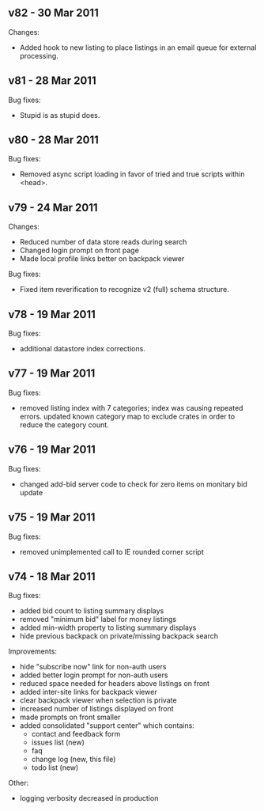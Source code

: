v82 - 30 Mar 2011
-----------------

Changes:

  * Added hook to new listing to place listings in an email queue for
    external processing.


v81 - 28 Mar 2011
-----------------

Bug fixes:

  * Stupid is as stupid does.


v80 - 28 Mar 2011
-----------------

Bug fixes:

  * Removed async script loading in favor of tried and true scripts
    within &lt;head&gt;.



v79 - 24 Mar 2011
-----------------

Changes:

  * Reduced number of data store reads during search
  * Changed login prompt on front page
  * Made local profile links better on backpack viewer

Bug fixes:

  * Fixed item reverification to recognize v2 (full) schema structure.


v78 - 19 Mar 2011
-----------------

Bug fixes:

  * additional datastore index corrections.


v77 - 19 Mar 2011
-----------------

Bug fixes:

  * removed listing index with 7 categories; index was causing
    repeated errors.  updated known category map to exclude crates in
    order to reduce the category count.

v76 - 19 Mar 2011
-----------------

Bug fixes:

  * changed add-bid server code to check for zero items on monitary
    bid update


v75 - 19 Mar 2011
-----------------

Bug fixes:

  * removed unimplemented call to IE rounded corner script


v74 - 18 Mar 2011
-----------------

Bug fixes:

  * added bid count to listing summary displays
  * removed "minimum bid" label for money listings
  * added min-width property to listing summary displays
  * hide previous backpack on private/missing backpack search


Improvements:

  * hide "subscribe now" link for non-auth users
  * added better login prompt for non-auth users
  * reduced space needed for headers above listings on front
  * added inter-site links for backpack viewer
  * clear backpack viewer when selection is private
  * increased number of listings displayed on front
  * made prompts on front smaller
  * added consolidated "support center" which contains:
    * contact and feedback form
    * issues list (new)
    * faq
    * change log (new, this file)
    * todo list (new)


Other:

  * logging verbosity decreased in production

